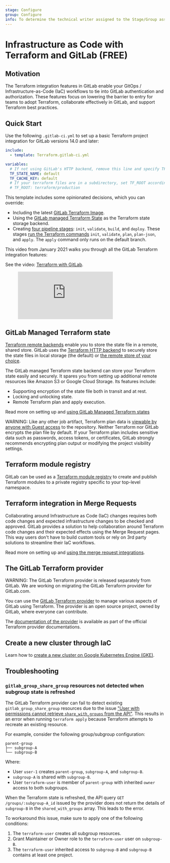 ```yaml
---
stage: Configure
group: Configure
info: To determine the technical writer assigned to the Stage/Group associated with this page, see https://about.gitlab.com/handbook/engineering/ux/technical-writing/#assignments
---
```


# Infrastructure as Code with Terraform and GitLab **(FREE)**

## Motivation

The Terraform integration features in GitLab enable your GitOps / Infrastructure-as-Code (IaC)
workflows to tie into GitLab authentication and authorization. These features focus on
lowering the barrier to entry for teams to adopt Terraform, collaborate effectively in
GitLab, and support Terraform best practices.

## Quick Start

Use the following `.gitlab-ci.yml` to set up a basic Terraform project integration
for GitLab versions 14.0 and later:

```yaml
include:
  - template: Terraform.gitlab-ci.yml

variables:
  # If not using GitLab's HTTP backend, remove this line and specify TF_HTTP_* variables
  TF_STATE_NAME: default
  TF_CACHE_KEY: default
  # If your terraform files are in a subdirectory, set TF_ROOT accordingly
  # TF_ROOT: terraform/production
```

This template includes some opinionated decisions, which you can override:

- Including the latest [GitLab Terraform Image](https://gitlab.com/gitlab-org/terraform-images).
- Using the [GitLab managed Terraform State](#gitlab-managed-terraform-state) as
  the Terraform state storage backend.
- Creating [four pipeline stages](https://gitlab.com/gitlab-org/gitlab/-/blob/master/lib/gitlab/ci/templates/Terraform.gitlab-ci.yml):
  `init`, `validate`, `build`, and `deploy`. These stages
  [run the Terraform commands](https://gitlab.com/gitlab-org/gitlab/-/blob/master/lib/gitlab/ci/templates/Terraform/Base.gitlab-ci.yml)
  `init`, `validate`, `plan`, `plan-json`, and `apply`. The `apply` command only runs on the default branch.

This video from January 2021 walks you through all the GitLab Terraform integration features:

<div class="video-fallback">
  See the video: <a href="https://www.youtube.com/watch?v=iGXjUrkkzDI">Terraform with GitLab</a>.
</div>
<figure class="video-container">
  <iframe src="https://www.youtube.com/embed/iGXjUrkkzDI" frameborder="0" allowfullscreen="true"> </iframe>
</figure>

## GitLab Managed Terraform state

[Terraform remote backends](https://www.terraform.io/docs/language/settings/backends/index.html)
enable you to store the state file in a remote, shared store. GitLab uses the
[Terraform HTTP backend](https://www.terraform.io/docs/language/settings/backends/http.html)
to securely store the state files in local storage (the default) or
[the remote store of your choice](../../../administration/terraform_state.md).

The GitLab managed Terraform state backend can store your Terraform state easily and
securely. It spares you from setting up additional remote resources like
Amazon S3 or Google Cloud Storage. Its features include:

- Supporting encryption of the state file both in transit and at rest.
- Locking and unlocking state.
- Remote Terraform plan and apply execution.

Read more on setting up and [using GitLab Managed Terraform states](../terraform_state.md)

WARNING:
Like any other job artifact, Terraform plan data is [viewable by anyone with Guest access](../../permissions.md) to the repository.
Neither Terraform nor GitLab encrypts the plan file by default. If your Terraform plan
includes sensitive data such as passwords, access tokens, or certificates, GitLab strongly
recommends encrypting plan output or modifying the project visibility settings.

## Terraform module registry

GitLab can be used as a [Terraform module registry](../../packages/terraform_module_registry/index.md)
to create and publish Terraform modules to a private registry specific to your
top-level namespace.

## Terraform integration in Merge Requests

Collaborating around Infrastructure as Code (IaC) changes requires both code changes
and expected infrastructure changes to be checked and approved. GitLab provides a
solution to help collaboration around Terraform code changes and their expected
effects using the Merge Request pages. This way users don't have to build custom
tools or rely on 3rd party solutions to streamline their IaC workflows.

Read more on setting up and [using the merge request integrations](../mr_integration.md).

## The GitLab Terraform provider

WARNING:
The GitLab Terraform provider is released separately from GitLab.
We are working on migrating the GitLab Terraform provider for GitLab.com.

You can use the [GitLab Terraform provider](https://github.com/gitlabhq/terraform-provider-gitlab)
to manage various aspects of GitLab using Terraform. The provider is an open source project,
owned by GitLab, where everyone can contribute.

The [documentation of the provider](https://registry.terraform.io/providers/gitlabhq/gitlab/latest/docs)
is available as part of the official Terraform provider documentations.

## Create a new cluster through IaC

Learn how to [create a new cluster on Google Kubernetes Engine (GKE)](../clusters/connect/new_gke_cluster.md).

## Troubleshooting

### `gitlab_group_share_group` resources not detected when subgroup state is refreshed

The GitLab Terraform provider can fail to detect existing `gitlab_group_share_group` resources
due to the issue ["User with permissions cannot retrieve `share_with_groups` from the API"](https://gitlab.com/gitlab-org/gitlab/-/issues/328428).
This results in an error when running `terraform apply` because Terraform attempts to recreate an
existing resource. 

For example, consider the following group/subgroup configuration:

```plaintext
parent-group
├── subgroup-A
└── subgroup-B
```

Where:

- User `user-1` creates `parent-group`, `subgroup-A`, and `subgroup-B`.
- `subgroup-A` is shared with `subgroup-B`.
- User `terraform-user` is member of `parent-group` with inherited `owner` access to both subgroups.

When the Terraform state is refreshed, the API query `GET /groups/:subgroup-A_id` issued by the provider does not return the
details of `subgroup-B` in the `shared_with_groups` array. This leads to the error.

To workaround this issue, make sure to apply one of the following conditions:

1. The `terraform-user` creates all subgroup resources.
1. Grant Maintainer or Owner role to the `terraform-user` user on `subgroup-B`.
1. The `terraform-user` inherited access to `subgroup-B` and `subgroup-B` contains at least one project.
